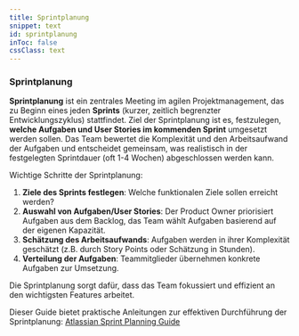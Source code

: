 ```yaml
---
title: Sprintplanung
snippet: text
id: sprintplanung
inToc: false
cssClass: text
---
```


### Sprintplanung

**Sprintplanung** ist ein zentrales Meeting im agilen Projektmanagement, das zu Beginn eines jeden **Sprints** (kurzer, zeitlich begrenzter Entwicklungszyklus) stattfindet. Ziel der Sprintplanung ist es, festzulegen, **welche Aufgaben und User Stories im kommenden Sprint** umgesetzt werden sollen. Das Team bewertet die Komplexität und den Arbeitsaufwand der Aufgaben und entscheidet gemeinsam, was realistisch in der festgelegten Sprintdauer (oft 1-4 Wochen) abgeschlossen werden kann.

Wichtige Schritte der Sprintplanung:
1. **Ziele des Sprints festlegen**: Welche funktionalen Ziele sollen erreicht werden?
2. **Auswahl von Aufgaben/User Stories**: Der Product Owner priorisiert Aufgaben aus dem Backlog, das Team wählt Aufgaben basierend auf der eigenen Kapazität.
3. **Schätzung des Arbeitsaufwands**: Aufgaben werden in ihrer Komplexität geschätzt (z.B. durch Story Points oder Schätzung in Stunden).
4. **Verteilung der Aufgaben**: Teammitglieder übernehmen konkrete Aufgaben zur Umsetzung.

Die Sprintplanung sorgt dafür, dass das Team fokussiert und effizient an den wichtigsten Features arbeitet.

Dieser Guide bietet praktische Anleitungen zur effektiven Durchführung der Sprintplanung:
[Atlassian Sprint Planning Guide](https://www.atlassian.com/agile/scrum/sprint-planning)